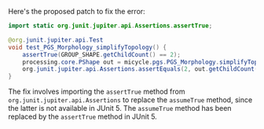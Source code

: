 Here's the proposed patch to fix the error:

```java
import static org.junit.jupiter.api.Assertions.assertTrue;

@org.junit.jupiter.api.Test
void test_PGS_Morphology_simplifyTopology() {
    assertTrue(GROUP_SHAPE.getChildCount() == 2);
    processing.core.PShape out = micycle.pgs.PGS_Morphology.simplifyTopology(GROUP_SHAPE, 1);
    org.junit.jupiter.api.Assertions.assertEquals(2, out.getChildCount());
}
```

The fix involves importing the `assertTrue` method from `org.junit.jupiter.api.Assertions` to replace the `assumeTrue` method, since the latter is not available in JUnit 5. The `assumeTrue` method has been replaced by the `assertTrue` method in JUnit 5.